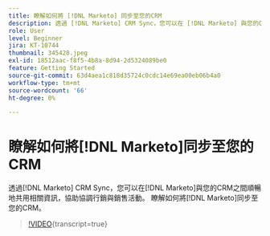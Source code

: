 ```yaml
---
title: 瞭解如何將 [!DNL Marketo] 同步至您的CRM
description: 透過 [!DNL Marketo] CRM Sync，您可以在 [!DNL Marketo] 與您的CRM之間順暢地共用相關資訊，協助協調行銷與銷售活動。 瞭解如何將 [!DNL Marketo] 同步至您的CRM。
role: User
level: Beginner
jira: KT-10744
thumbnail: 345428.jpeg
exl-id: 18512aac-f8f5-4b8a-8d94-2d5324089be0
feature: Getting Started
source-git-commit: 63d4aea1c818d35724c0cdc14e69ea00eb06b4a0
workflow-type: tm+mt
source-wordcount: '66'
ht-degree: 0%

---
```


# 瞭解如何將[!DNL Marketo]同步至您的CRM

透過[!DNL Marketo] CRM Sync，您可以在[!DNL Marketo]與您的CRM之間順暢地共用相關資訊，協助協調行銷與銷售活動。 瞭解如何將[!DNL Marketo]同步至您的CRM。

>[!VIDEO](https://video.tv.adobe.com/v/345428/?quality=12&learn=on){transcript=true}
